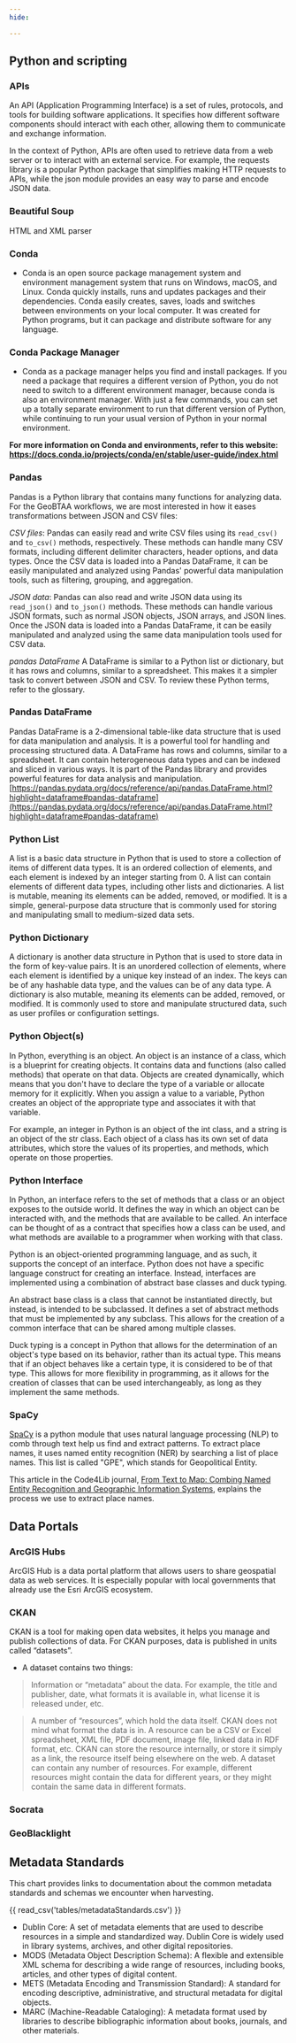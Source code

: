 ```yaml
---
hide:

---
```


## Python and scripting

### APIs

An API (Application Programming Interface) is a set of rules, protocols, and tools for building software applications. It specifies how different software components should interact with each other, allowing them to communicate and exchange information.  

In the context of Python, APIs are often used to retrieve data from a web server or to interact with an external service. For example, the requests library is a popular Python package that simplifies making HTTP requests to APIs, while the json module provides an easy way to parse and encode JSON data.

### Beautiful Soup

HTML and XML parser


### Conda

- Conda is an open source package management system and environment management system that runs on Windows, macOS, and Linux. Conda quickly installs, runs and updates packages and their dependencies. Conda easily creates, saves, loads and switches between environments on your local computer. It was created for Python programs, but it can package and distribute software for any language.

### Conda Package Manager

- Conda as a package manager helps you find and install packages. If you need a package that requires a different version of Python, you do not need to switch to a different environment manager, because conda is also an environment manager. With just a few commands, you can set up a totally separate environment to run that different version of Python, while continuing to run your usual version of Python in your normal environment.

**For more information on Conda and environments, refer to this website: 
https://docs.conda.io/projects/conda/en/stable/user-guide/index.html**


### Pandas

Pandas is a Python library that contains many functions for analyzing data. For the GeoBTAA workflows, we are most interested in how it eases transformations between JSON and CSV files:

*CSV files*: Pandas can easily read and write CSV files using its `read_csv()` and `to_csv()` methods, respectively. These methods can handle many CSV formats, including different delimiter characters, header options, and data types. Once the CSV data is loaded into a Pandas DataFrame, it can be easily manipulated and analyzed using Pandas' powerful data manipulation tools, such as filtering, grouping, and aggregation.

*JSON data*: Pandas can also read and write JSON data using its `read_json()` and `to_json()` methods. These methods can handle various JSON formats, such as normal JSON objects, JSON arrays, and JSON lines. Once the JSON data is loaded into a Pandas DataFrame, it can be easily manipulated and analyzed using the same data manipulation tools used for CSV data.

*pandas DataFrame* A DataFrame is similar to a Python list or dictionary, but it has rows and columns, similar to a spreadsheet. This makes it a simpler task to convert between JSON and CSV. To review these Python terms, refer to the glossary.


### Pandas DataFrame 

Pandas DataFrame is a 2-dimensional table-like data structure that is used for data manipulation and analysis. It is a powerful tool for handling and processing structured data. A DataFrame has rows and columns, similar to a spreadsheet. It can contain heterogeneous data types and can be indexed and sliced in various ways. It is part of the Pandas library and provides powerful features for data analysis and manipulation. [https://pandas.pydata.org/docs/reference/api/pandas.DataFrame.html?highlight=dataframe#pandas-dataframe](https://pandas.pydata.org/docs/reference/api/pandas.DataFrame.html?highlight=dataframe#pandas-dataframe)

### Python List 

A list is a basic data structure in Python that is used to store a collection of items of different data types. It is an ordered collection of elements, and each element is indexed by an integer starting from 0. A list can contain elements of different data types, including other lists and dictionaries. A list is mutable, meaning its elements can be added, removed, or modified. It is a simple, general-purpose data structure that is commonly used for storing and manipulating small to medium-sized data sets.

### Python Dictionary

A dictionary is another data structure in Python that is used to store data in the form of key-value pairs. It is an unordered collection of elements, where each element is identified by a unique key instead of an index. The keys can be of any hashable data type, and the values can be of any data type. A dictionary is also mutable, meaning its elements can be added, removed, or modified. It is commonly used to store and manipulate structured data, such as user profiles or configuration settings.

### Python Object(s)

In Python, everything is an object. An object is an instance of a class, which is a blueprint for creating objects. It contains data and functions (also called methods) that operate on that data. Objects are created dynamically, which means that you don't have to declare the type of a variable or allocate memory for it explicitly. When you assign a value to a variable, Python creates an object of the appropriate type and associates it with that variable.

For example, an integer in Python is an object of the int class, and a string is an object of the str class. Each object of a class has its own set of data attributes, which store the values of its properties, and methods, which operate on those properties.

### Python Interface

In Python, an interface refers to the set of methods that a class or an object exposes to the outside world. It defines the way in which an object can be interacted with, and the methods that are available to be called. An interface can be thought of as a contract that specifies how a class can be used, and what methods are available to a programmer when working with that class.

Python is an object-oriented programming language, and as such, it supports the concept of an interface. Python does not have a specific language construct for creating an interface. Instead, interfaces are implemented using a combination of abstract base classes and duck typing.

An abstract base class is a class that cannot be instantiated directly, but instead, is intended to be subclassed. It defines a set of abstract methods that must be implemented by any subclass. This allows for the creation of a common interface that can be shared among multiple classes.

Duck typing is a concept in Python that allows for the determination of an object's type based on its behavior, rather than its actual type. This means that if an object behaves like a certain type, it is considered to be of that type. This allows for more flexibility in programming, as it allows for the creation of classes that can be used interchangeably, as long as they implement the same methods.


### SpaCy

[SpaCy](https://spacy.io) is a python module that uses natural language processing (NLP) to comb through text help us find and extract patterns. To extract place names, it uses named entity recognition (NER) by searching a list of place names. This list is called "GPE", which stands for Geopolitical Entity.

This article in the Code4Lib journal, [From Text to Map: Combing Named Entity Recognition and Geographic Information Systems](https://journal.code4lib.org/articles/15405), explains the process we use to extract place names.


## Data Portals


### ArcGIS Hubs

ArcGIS Hub is a data portal platform that allows users to share geospatial data as web services. It is especially popular with local governments that already use the Esri ArcGIS ecosystem.


### CKAN

CKAN is a tool for making open data websites, it helps you manage and publish collections of data.  For CKAN purposes, data is published in units called “datasets”.

   - A dataset contains two things:

   > Information or “metadata” about the data. For example, the title and publisher, date, what formats it is available in, what license it is released under, etc.

   > A number of “resources”, which hold the data itself. CKAN does not mind what format the data is in. A resource can be a CSV or Excel spreadsheet, XML file, PDF document, image file, linked data in RDF format, etc. CKAN can store the resource internally, or store it simply as a link, the resource itself being elsewhere on the web. A dataset can contain any number of resources. For example, different resources might contain the data for different years, or they might contain the same data in different formats.

### Socrata

### GeoBlacklight


## Metadata Standards

This chart provides links to documentation about the common metadata standards and schemas we encounter when harvesting.

{{ read_csv('tables/metadataStandards.csv') }}

* Dublin Core: A set of metadata elements that are used to describe resources in a simple and standardized way. Dublin Core is widely used in library systems, archives, and other digital repositories.
* MODS (Metadata Object Description Schema): A flexible and extensible XML schema for describing a wide range of resources, including books, articles, and other types of digital content.
* METS (Metadata Encoding and Transmission Standard): A standard for encoding descriptive, administrative, and structural metadata for digital objects.
* MARC (Machine-Readable Cataloging): A metadata format used by libraries to describe bibliographic information about books, journals, and other materials.
